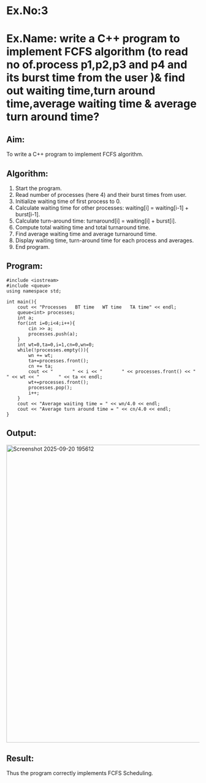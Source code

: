 # Ex.No:3
# Ex.Name: write a C++ program to implement FCFS algorithm (to read no of.process p1,p2,p3 and p4 and its burst time  from the user )& find out waiting time,turn around time,average waiting time & average turn around time?

## Aim:
To write a C++ program to implement FCFS algorithm.

## Algorithm:
1. Start the program.
2. Read number of processes (here 4) and their burst times from user.
3. Initialize waiting time of first process to 0.
4. Calculate waiting time for other processes: waiting[i] = waiting[i-1] + burst[i-1].
5. Calculate turn-around time: turnaround[i] = waiting[i] + burst[i].
6. Compute total waiting time and total turnaround time.
7. Find average waiting time and average turnaround time.
8. Display waiting time, turn-around time for each process and averages.
9. End program.

## Program:
```
#include <iostream>
#include <queue>
using namespace std;

int main(){
    cout << "Processes   BT time   WT time   TA time" << endl;
    queue<int> processes;
    int a;
    for(int i=0;i<4;i++){
        cin >> a;
        processes.push(a);
    }
    int wt=0,ta=0,i=1,cn=0,wn=0;
    while(!processes.empty()){
        wn += wt;
        ta+=processes.front();
        cn += ta;
        cout << "       " << i << "       " << processes.front() << "       " << wt << "       " << ta << endl;
        wt+=processes.front();
        processes.pop();
        i++;
    }
    cout << "Average waiting time = " << wn/4.0 << endl;
    cout << "Average turn around time = " << cn/4.0 << endl;
}
```

## Output:
<img width="1127" height="777" alt="Screenshot 2025-09-20 195612" src="https://github.com/user-attachments/assets/b043a4e7-ba4b-40df-8c86-bc918a166a6d" />

## Result:
Thus the program correctly implements FCFS Scheduling.
